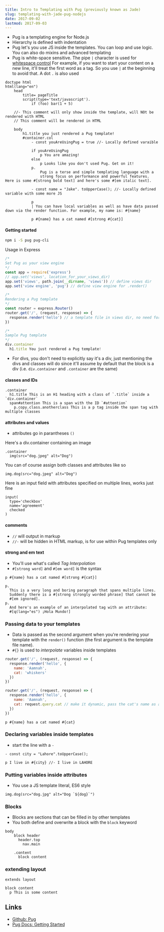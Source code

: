```yaml
---
title: Intro to Templating with Pug (previously known as Jade)
slug: templating-with-jade-pug-nodejs
date: 2017-09-02
lastmod: 2017-09-03
---
```


- Pug is a templating engine for Node.js
- Hierarchy is defined with indentation
- Pug let's you use JS inside the templates. You can loop and use logic. You can also do mixins and advanced templating
- Pug is white-space sensitive. The pipe `|` character is used for [whitespace control](https://pugjs.org/language/plain-text.html#whitespace-control) For example, if you want to start your content on a new line, it'll treat the first word as a tag. So you use `|` at the beginning to avoid that.  A dot `.` is also used

```jade
doctype html
html(lang="en")
	head
		title= pageTitle
		script(type='text/javascript').
			if (foo) bar(1 + 5)
	
	//- This comment will only show inside the template, will NOt be rendered with HTML
	// This comment will be rendered in HTML

	body
		h1.title you just rendered a Pug template!
		#container.col
			- const youAreUsingPug = true //- Locally defined varaible

			if youAreUsingPug
				p You are amazing!
			else
				p Looks like you don't used Pug. Get on it!
			p.
				Pug is a terse and simple templating language with a 
				strong focus on performance and powerful features. Here is some #[strong bold text] and here's some #[em italic text].

			- const name = "Jake". toUpperCase(); //- Locally defined variable with some more JS

			p
			| You can have local variables as well as have data passed down via the render function. For example, my name is: #{name}

			p #{name} has a cat named #[strong #{cat}]
```

#### Getting started

```bash
npm i -S pug pug-cli
```

Usage in Express

```javascript
/*
Set Pug as your view engine
*/
const app = require('express')
// app.set('views', location_for_your_views_dir)
app.set('views', path.join(__dirname, 'views')) // define views dir
app.set('view engine', 'pug') // define view engine for .render()
```

```javascript
/*
Rendering a Pug template
*/
const router = express.Router()
router.get('/', (request, response) => {
  response.render('hello') // a template file in views dir, no need for file extension
})
```

```javascript
/*
Sample Pug template
*/ 
div.container
  h1.title You just rendered a Pug template!
```

- For divs, you don't need to explicitly say it's a div, just mentioning the divs and classes will do since it'll assume by default that the block is a div (i.e. `div.container` and `.container` are the same)

#### classes and IDs

```jade
.container
  h1.title This is an H1 heading with a class of `.title` inside a `div.container`
  span#attention This is a span with the ID `#attention`
    p.copy.class.anotherclass This is a p tag inside the span tag with multiple classes
```

#### attributes and values

- attributes go in parantheses `()`

Here's a div.container containing an image

```jade
.container
  img(src="dog.jpeg" alt="Dog")
```

You can of course assign both classes and attributes like so

```jade
img.dog(src="dog.jpeg" alt="Dog")
```

Here is an input field with attributes specified on multiple lines, works just fine

```jade
input(
  type='checkbox'
  name='agreement'
  checked
)
```

#### comments

- `//` will output in markup
- `//-` will be hidden in HTML markup, is for use within Pug templates only
 
#### strong and em text

- You'll use what's called _Tag Interpolation_
- `#[strong word]` and `#[em word]` is the syntax

```jade
p #{name} has a cat named #[strong #{cat}]
```

```jade
p.
  This is a very long and boring paragraph that spans multiple lines.
  Suddenly there is a #[strong strongly worded phrase] that cannot be
  #[em ignored].
p.
  And here's an example of an interpolated tag with an attribute:
  #[q(lang="es") ¡Hola Mundo!]
```


### Passing data to your templates

- Data is passed as the second argument when you're rendering your template with the `render()` function (the first argument is the template file name).
- `#{}` is used to _interpolate_ variables inside templates

```javascript
router.get('/', (request, response) => {
  response.render('hello', {
    name: 'Aamnah',
    cat: 'whiskers'
  })
})
```

```javascript
router.get('/', (request, response) => {
  response.render('hello', {
    name: 'Aamnah',
    cat: request.query.cat // make it dynamic, pass the cat's name as a URL query
  })
})
```

```jade
p #{name} has a cat named #{cat}
```

### Declaring variables inside templates

- start the line with a `-`

```jade
- const city = "Lahore".toUpperCase();

p I live in #{city} //- I live in LAHORE
```

### Putting variables inside attributes

- You use a JS template literal, ES6 style

```jade
img.dog(src="dog.jpg" alt="Dog `${dog}`")
```

### Blocks
- Blocks are sections that can be filled in by other templates
- You both define and overwrite a block with the `block` keyword


```jade
body
	block header
	  header.top
	    nav.main

	.content
	  block content
```

### extending layout

```jade
extends layout

block content
  p This is some content
```


Links
---

- [Github: Pug](https://github.com/pugjs/pug)
- [Pug Docs: Getting Started](https://pugjs.org/api/getting-started.html)
